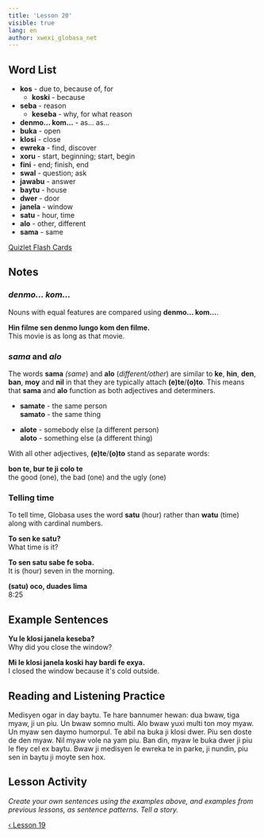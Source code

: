 ```yaml
---
title: 'Lesson 20'
visible: true
lang: en
author: xwexi_globasa_net
---
```


## Word List

* **kos** - due to, because of, for 
	* **koski** - because
* **seba** - reason
	* **keseba** - why, for what reason
* **denmo... kom...** - as... as... 
* **buka** - open
* **klosi** - close
* **ewreka** - find, discover
* **xoru** - start, beginning; start, begin
* **fini** - end; finish, end
* **swal** - question; ask
* **jawabu** - answer
* **baytu** - house
* **dwer** - door
* **janela** - window
* **satu** - hour, time
* **alo** - other, different
* **sama** - same

[Quizlet Flash Cards](https://quizlet.com/652364699/globasa-101-lesson-20-flash-cards/)

## Notes
### _denmo... kom..._

Nouns with equal features are compared using **denmo... kom...**.

**Hin filme sen denmo lungo kom den filme.**  
This movie is as long as that movie.

### _sama_ and _alo_

The words **sama** _(same_) and **alo** (_different/other_) are similar to **ke**, **hin**, **den**, **ban**, **moy** and **nil** in that they are typically attach **(e)te**/**(o)to**. This means that **sama** and **alo** function as both adjectives and determiners. 

* **samate** - the same person  
**samato** - the same thing

* **alote** - somebody else (a different person)  
**aloto** - something else (a different thing)

With all other adjectives, **(e)te**/**(o)to** stand as separate words:

**bon te, bur te ji colo te**  
the good (one), the bad (one) and the ugly (one)

### Telling time

To tell time, Globasa uses the word **satu** (hour) rather than **watu** (time) along with cardinal numbers. 

**To sen ke satu?**  
What time is it?

**To sen satu sabe fe soba.**   
It is (hour) seven in the morning.
 
**(satu) oco, duades lima**  
8:25
 
## Example Sentences

**Yu le klosi janela keseba?**  
Why did you close the window?

**Mi le klosi janela koski hay bardi fe exya.**  
I closed the window because it's cold outside.

## Reading and Listening Practice

Medisyen ogar in day baytu. Te hare bannumer hewan: dua bwaw, tiga myaw, ji un piu. Un bwaw somno multi. Alo bwaw yuxi multi ton moy myaw. Un myaw sen daymo humorpul. Te abil na buka ji klosi dwer. Piu sen doste de den myaw. Nil myaw vole na yam piu. Ban din, myaw le buka dwer ji piu le fley cel ex baytu. Bwaw ji medisyen le ewreka te in parke, ji nundin, piu sen in baytu ji moyte sen hox. 

## Lesson Activity

_Create your own sentences using the examples above, and examples from previous lessons, as sentence patterns. Tell a story._

[&#8249; Lesson 19](./02.darsu.19.default.eng.md)
